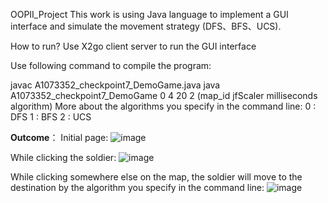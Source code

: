 OOPII_Project
This work is using Java language to implement a GUI interface and simulate the movement strategy (DFS、BFS、UCS).

How to run?
Use X2go client server to run the GUI interface

Use following command to compile the program:

javac A1073352_checkpoint7_DemoGame.java
java A1073352_checkpoint7_DemoGame 0 4 20 2 (map_id jfScaler milliseconds algorithm)
More about the algorithms you specify in the command line:
0 : DFS
1 : BFS
2 : UCS

**Outcome**：
Initial page:
![image](https://github.com/julia123123/TestRepo/assets/144055202/28db55d4-478d-4560-a57a-1dab15e57c9c)


While clicking the soldier:
![image](https://github.com/julia123123/TestRepo/assets/144055202/9adb7058-433f-4a86-b413-e98e2446b311)


While clicking somewhere else on the map, the soldier will move to the destination by the algorithm you specify in the command line:
![image](https://github.com/julia123123/TestRepo/assets/144055202/8441d97a-b1c9-4109-a9ff-929e07dd7f07)

